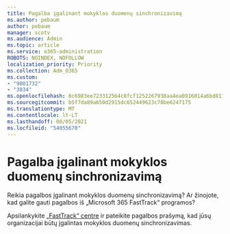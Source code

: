 ```yaml
---
title: Pagalba įgalinant mokyklos duomenų sinchronizavimą
ms.author: pebaum
author: pebaum
manager: scotv
ms.audience: Admin
ms.topic: article
ms.service: o365-administration
ROBOTS: NOINDEX, NOFOLLOW
localization_priority: Priority
ms.collection: Adm_O365
ms.custom:
- "9001732"
- "3834"
ms.openlocfilehash: 6c6983ee723312564c8fcf1252267938aa4ea0916014a6bd81188308f4cdb488
ms.sourcegitcommit: b5f7da89a650d2915dc652449623c78be6247175
ms.translationtype: MT
ms.contentlocale: lt-LT
ms.lasthandoff: 08/05/2021
ms.locfileid: "54055670"
---
```

# <a name="help-enabling-school-data-sync"></a>Pagalba įgalinant mokyklos duomenų sinchronizavimą

Reikia pagalbos įgalinant mokyklos duomenų sinchronizavimą? Ar žinojote, kad galite gauti pagalbos iš „Microsoft 365 FastTrack“ programos?

Apsilankykite [„FastTrack“ centre](https://www.microsoft.com/fasttrack) ir pateikite pagalbos prašymą, kad jūsų organizacijai būtų įgalintas mokyklos duomenų sinchronizavimas.
